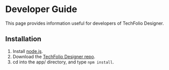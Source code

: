 # Developer Guide

This page provides information useful for developers of TechFolio Designer.

## Installation

  1. Install [node.js](https://nodejs.org/en/).
  2. Download the [TechFolio Designer repo](https://github.com/techfolios/designer-electron).
  3. cd into the app/ directory, and type `npm install`.
  
